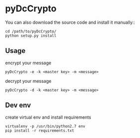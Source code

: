 
pyDcCrypto
==========

You can also download the source code and install it manually::

    cd /path/to/pyDcCrypto/
    python setup.py install


Usage
-----
encrypt your message

    pyDcCrypto -e -k <master key> -m <message>
    
decrypt your message

    pyDcCrypto -d -k <master key> -m <message>
    
Dev env
-------
create virtual env and install requirements

    virtualenv -p /usr/bin/python2.7 env
    pip install -r requirements.txt